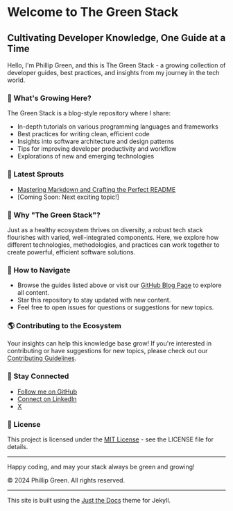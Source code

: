 # Welcome to The Green Stack

## Cultivating Developer Knowledge, One Guide at a Time

Hello, I'm Phillip Green, and this is The Green Stack - a growing collection of developer guides, best practices, and insights from my journey in the tech world.

### 🌱 What's Growing Here?

The Green Stack is a blog-style repository where I share:
- In-depth tutorials on various programming languages and frameworks
- Best practices for writing clean, efficient code
- Insights into software architecture and design patterns
- Tips for improving developer productivity and workflow
- Explorations of new and emerging technologies

### 🌿 Latest Sprouts

- [Mastering Markdown and Crafting the Perfect README](_posts/2024-09-03-mastering-markdown-and-readmes.md)
- [Coming Soon: Next exciting topic!]

### 🍃 Why "The Green Stack"?

Just as a healthy ecosystem thrives on diversity, a robust tech stack flourishes with varied, well-integrated components. Here, we explore how different technologies, methodologies, and practices can work together to create powerful, efficient software solutions.

### 🌳 How to Navigate

- Browse the guides listed above or visit our [GitHub Blog Page](https://philgreen-dev.github.io/developer-guides/) to explore all content.
- Star this repository to stay updated with new content.
- Feel free to open issues for questions or suggestions for new topics.

### 🌎 Contributing to the Ecosystem

Your insights can help this knowledge base grow! If you're interested in contributing or have suggestions for new topics, please check out our [Contributing Guidelines](CONTRIBUTING.md).

### 🌻 Stay Connected

- [Follow me on GitHub](https://github.com/PhilGreen-Dev)
- [Connect on LinkedIn](https://www.linkedin.com/in/phillipggreen/)
- [X](https://twitter.com/IcePickPhilly)

### 📜 License

This project is licensed under the [MIT License](LICENSE) - see the LICENSE file for details.

---

Happy coding, and may your stack always be green and growing!

© 2024 Phillip Green. All rights reserved.

---

This site is built using the [Just the Docs](https://github.com/just-the-docs/just-the-docs) theme for Jekyll.
